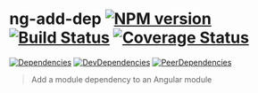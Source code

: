 # ng-add-dep [![NPM version](https://badge.fury.io/js/ng-add-dep.svg)](http://badge.fury.io/js/ng-add-dep) [![Build Status](https://travis-ci.org/dustinspecker/ng-add-dep.svg?branch=v0.0.9)](https://travis-ci.org/dustinspecker/ng-add-dep) [![Coverage Status](https://img.shields.io/coveralls/dustinspecker/ng-add-dep.svg)](https://coveralls.io/r/dustinspecker/ng-add-dep?branch=master)
[![Dependencies](https://david-dm.org/dustinspecker/ng-add-dep.svg)](https://david-dm.org/dustinspecker/ng-add-dep/#info=dependencies&view=table) [![DevDependencies](https://david-dm.org/dustinspecker/ng-add-dep/dev-status.svg)](https://david-dm.org/dustinspecker/ng-add-dep/#info=devDependencies&view=table) [![PeerDependencies](https://david-dm.org/dustinspecker/ng-add-dep/peer-status.svg)](https://david-dm.org/dustinspecker/ng-add-dep/#info=peerDependencies&view=table)


> Add a module dependency to an Angular module

